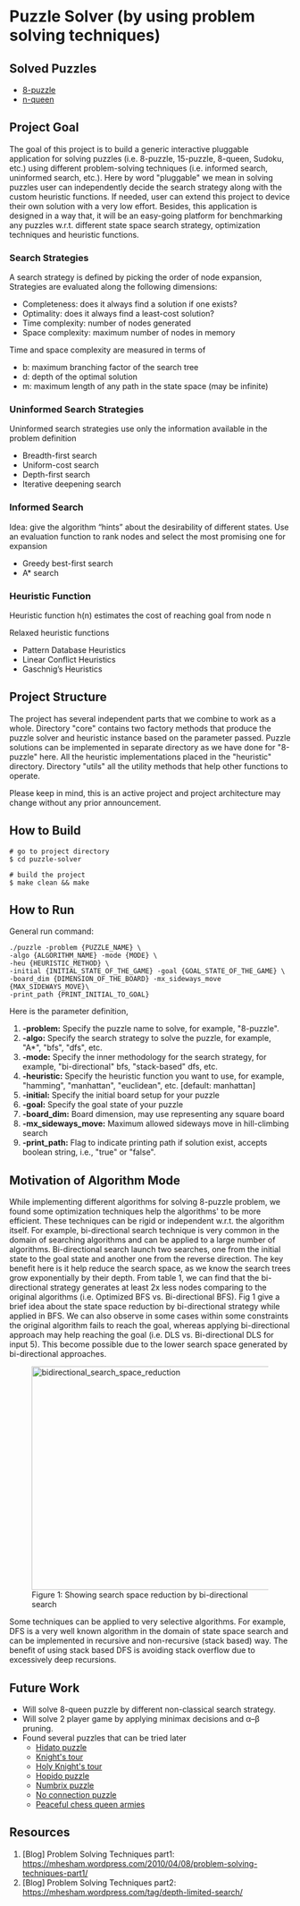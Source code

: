 # Puzzle Solver (by using problem solving techniques)

## Solved Puzzles
* [8-puzzle](https://github.com/biqar/puzzle-solver/tree/master/src/8-puzzle)
* [n-queen](https://github.com/biqar/puzzle-solver/blob/master/src/n-queens)

## Project Goal

The goal of this project is to build a generic interactive pluggable application for solving puzzles (i.e. 8-puzzle, 15-puzzle,
8-queen, Sudoku, etc.) using different problem-solving techniques (i.e. informed search, uninformed search, etc.).
Here by word "pluggable" we mean in solving puzzles user can independently decide the search strategy along with the 
custom heuristic functions. If needed, user can extend this project to device their own solution with a very low effort. 
Besides, this application is designed in a way that, it will be an easy-going platform for benchmarking any puzzles w.r.t. different
state space search strategy, optimization techniques and heuristic functions.

### Search Strategies
A search strategy is defined by picking the order of node expansion, Strategies are evaluated along the following dimensions:
* Completeness: does it always find a solution if one exists?
* Optimality: does it always find a least-cost solution?
* Time complexity: number of nodes generated
* Space complexity: maximum number of nodes in memory

Time and space complexity are measured in terms of
* b: maximum branching factor of the search tree
* d: depth of the optimal solution
* m: maximum length of any path in the state space (may be infinite)

### Uninformed Search Strategies
Uninformed search strategies use only the information available in the problem definition
* Breadth-first search
* Uniform-cost search
* Depth-first search
* Iterative deepening search

### Informed Search
Idea: give the algorithm “hints” about the desirability of different states. Use an evaluation function to rank nodes and select the most promising one for expansion
* Greedy best-first search
* A* search

### Heuristic Function
Heuristic function h(n) estimates the cost of reaching goal from node n

Relaxed heuristic functions
* Pattern Database Heuristics 
* Linear Conflict Heuristics
* Gaschnig’s Heuristics

## Project Structure
The project has several independent parts that we combine to work as a whole. Directory "core" contains two factory 
methods that produce the puzzle solver and heuristic instance based on the parameter passed. Puzzle solutions can be 
implemented in separate directory as we have done for "8-puzzle" here. All the heuristic implementations placed in the 
"heuristic" directory. Directory "utils" all the utility methods that help other functions to operate.

Please keep in mind, this is an active project and project architecture may change without any prior announcement.

## How to Build

```
# go to project directory
$ cd puzzle-solver

# build the project
$ make clean && make
```

## How to Run

General run command:
```
./puzzle -problem {PUZZLE_NAME} \
-algo {ALGORITHM_NAME} -mode {MODE} \
-heu {HEURISTIC_METHOD} \
-initial {INITIAL_STATE_OF_THE_GAME} -goal {GOAL_STATE_OF_THE_GAME} \
-board_dim {DIMENSION_OF_THE_BOARD} -mx_sideways_move {MAX_SIDEWAYS_MOVE}\
-print_path {PRINT_INITIAL_TO_GOAL}
```

Here is the parameter definition,
1. **-problem:** Specify the puzzle name to solve, for example, "8-puzzle".
2. **-algo:** Specify the search strategy to solve the puzzle, for example, "A*", "bfs", "dfs", etc.
3. **-mode:** Specify the inner methodology for the search strategy, for example, "bi-directional" bfs, "stack-based" dfs, etc.
4. **-heuristic:** Specify the heuristic function you want to use, for example, "hamming", "manhattan", "euclidean", etc. [default: manhattan]
5. **-initial:** Specify the initial board setup for your puzzle
6. **-goal:** Specify the goal state of your puzzle
7. **-board_dim:** Board dimension, may use representing any square board
8. **-mx_sideways_move:** Maximum allowed sideways move in hill-climbing search
9. **-print_path:** Flag to indicate printing path if solution exist, accepts boolean string, i.e., "true" or "false".

## Motivation of Algorithm Mode
While implementing different algorithms for solving 8-puzzle problem, we found some optimization techniques help the algorithms' 
to be more efficient. These techniques can be rigid or independent w.r.t. the algorithm itself. 
For example, bi-directional search technique is very common in the domain of searching algorithms and can be applied to 
a large number of algorithms. Bi-directional search launch two searches, one from the initial state to the goal state 
and another one from the reverse direction. The key benefit here is it help reduce the search space, as we know the 
search trees grow exponentially by their depth. From table 1, we can find that the bi-directional strategy generates at least 2x 
less nodes comparing to the original algorithms (i.e. Optimized BFS vs. Bi-directional BFS). Fig 1 give a brief idea about the 
state space reduction by bi-directional strategy while applied in BFS. We can also observe in some cases within some constraints 
the original algorithm fails to reach the goal, whereas applying bi-directional approach may help reaching the goal (i.e. 
DLS vs. Bi-directional DLS for input 5). This become possible due to the lower search space generated by bi-directional approaches.

<figure>
    <img align="middle" src="https://github.com/biqar/puzzle-solver/blob/master/resources/bidirectional_search_space_reduction.png" height="400" width="584" alt="bidirectional_search_space_reduction"/>
    <figcaption>Figure 1: Showing search space reduction by bi-directional search</figcaption>
</figure>


Some techniques can be applied to very selective algorithms. For example, DFS is a very well known algorithm in the domain of 
state space search and can be implemented in recursive and non-recursive (stack based) way. The benefit of using stack based 
DFS is avoiding stack overflow due to excessively deep recursions.

## Future Work
* Will solve 8-queen puzzle by different non-classical search strategy.
* Will solve 2 player game by applying  minimax decisions and α–β pruning.
* Found several puzzles that can be tried later
    * [Hidato puzzle](https://rosettacode.org/wiki/Solve_a_Hidato_puzzle)
    * [Knight's tour](https://rosettacode.org/wiki/Knight%27s_tour)
    * [Holy Knight's tour](https://rosettacode.org/wiki/Solve_a_Holy_Knight%27s_tour)
    * [Hopido puzzle](https://rosettacode.org/wiki/Solve_a_Hopido_puzzle)
    * [Numbrix puzzle](https://rosettacode.org/wiki/Solve_a_Numbrix_puzzle)
    * [No connection puzzle](https://rosettacode.org/wiki/Solve_the_no_connection_puzzle)
    * [Peaceful chess queen armies](https://rosettacode.org/wiki/Peaceful_chess_queen_armies)

## Resources
1. [Blog] Problem Solving Techniques part1: https://mhesham.wordpress.com/2010/04/08/problem-solving-techniques-part1/
2. [Blog] Problem Solving Techniques part2: https://mhesham.wordpress.com/tag/depth-limited-search/
